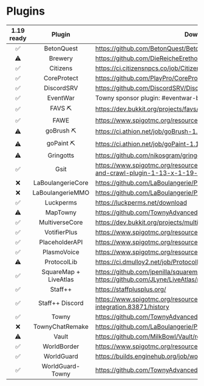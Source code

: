 # Plugins

| 1.19 ready |        Plugin         | Download Link                                                                                                      |
| :--------: | :-------------------: | ------------------------------------------------------------------------------------------------------------------ |
|     ✅     |      BetonQuest       | https://github.com/BetonQuest/BetonQuest/releases                                                                  |
|     ⚠️     |        Brewery        | https://github.com/DieReicheErethons/Brewery/releases                                                              |
|     ✅     |       Citizens        | https://ci.citizensnpcs.co/job/Citizens2/                                                                          |
|     ✅     |      CoreProtect      | https://github.com/PlayPro/CoreProtect/releases                                                                    |
|     ✅     |      DiscordSRV       | https://github.com/DiscordSRV/DiscordSRV/releases                                                                  |
|     ✅     |       EventWar        | Towny sponsor plugin: #eventwar-beta                                                                               |
|     ✅     |        FAVS ⛏         | https://dev.bukkit.org/projects/favs/files                                                                         |
|     ✅     |         FAWE          | https://www.spigotmc.org/resources/fast-async-worldedit.13932/history                                              |
|     ⚠️     |       goBrush ⛏       | https://ci.athion.net/job/goBrush-1.13+/                                                                           |
|     ⚠️     |       goPaint ⛏       | https://ci.athion.net/job/goPaint-1.14+/                                                                           |
|     ⚠️     |       Gringotts       | https://github.com/nikosgram/gringotts/releases/                                                                   |
|     ✅     |         Gsit          | https://www.spigotmc.org/resources/gsit-modern-sit-seat-and-chair-lay-and-crawl-plugin-1-13-x-1-19-x.62325/history |
|     ❌     |   LaBoulangerieCore   | https://github.com/LaBoulangerie/Plugins/blob/master/LaBoulangerieCore.jar                                         |
|     ❌     |   LaBoulangerieMMO    | https://github.com/LaBoulangerie/Plugins/blob/master/LaBoulangerieMmo.jar                                          |
|     ✅     |       Luckperms       | https://luckperms.net/download                                                                                     |
|     ⚠️     |       MapTowny        | https://github.com/TownyAdvanced/MapTowny/releases                                                                 |
|     ✅     |    MultiverseCore     | https://dev.bukkit.org/projects/multiverse-core/files                                                              |
|     ✅     |     VotifierPlus      | https://www.spigotmc.org/resources/votifierplus.74040/history                                                      |
|     ✅     |    PlaceholderAPI     | https://www.spigotmc.org/resources/placeholderapi.6245/history                                                     |
|     ✅     |      PlasmoVoice      | https://www.spigotmc.org/resources/plasmo-voice-server.91064/history                                               |
|     ⚠️     |      ProtocolLib      | https://ci.dmulloy2.net/job/ProtocolLib/                                                                           |
|     ✅     | SquareMap + LiveAtlas | https://github.com/jpenilla/squaremap/releases + https://github.com/JLyne/LiveAtlas/releases                       |
|     ✅     |        Staff++        | https://staffplusplus.org/                                                                                         |
|     ✅     |    Staff++ Discord    | https://www.spigotmc.org/resources/staff-discord-integration.83871/history                                         |
|     ✅     |         Towny         | https://github.com/TownyAdvanced/Towny/releases                                                                    |
|     ❌     |    TownyChatRemake    | https://github.com/LaBoulangerie/Plugins/blob/master/TownyChatRemake.jar                                           |
|     ⚠️     |         Vault         | https://github.com/MilkBowl/Vault/releases                                                                         |
|     ✅     |      WorldBorder      | https://www.spigotmc.org/resources/worldborder.60905/history                                                       |
|     ✅     |      WorldGuard       | https://builds.enginehub.org/job/worldguard?branch=version/7.0.x                                                   |
|     ✅     |   WorldGuard-Towny    | https://github.com/TownyAdvanced/WorldGuard-Towny/releases                                                         |
